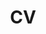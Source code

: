 ---
layout: cv
permalink: /cv/
title: CV
nav: true
nav_order: 2
cv_pdf: 
description:
toc:
  sidebar: left
---